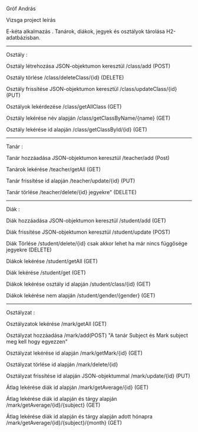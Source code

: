 Gróf András

Vizsga project leírás

E-kéta alkalmazás . Tanárok, diákok, jegyek és osztályok tárolása H2-adatbázisban.

------------------------------------------------------------------------------

Osztály :

Osztály létrehozása JSON-objektumon keresztül /class/add (POST)

Osztály törlése /class/deleteClass/{id} (DELETE)

Osztály frissítése JSON-objektumon keresztül /class/updateClass/{id} (PUT)

Osztályok lekérdezése /class/getAllClass (GET)

Osztály lekérése név alapján /class/getClassByName/{name} (GET)

Osztály lekérése id alapján /class/getClassById/{id} (GET)

------------------------------------------------------------------------------

Tanár :

Tanár hozzáadása JSON-objektumon keresztül /teacher/add (Post)

Tanárok lekérése /teacher/getAll (GET)

Tanár frissítése id alapján /teacher/update/{id} (PUT)

Tanár törlése /teacher/delete/{id}   jegyekre" (DELETE)

------------------------------------------------------------------------------

Diák :

Diák hozzáadása JSON-objektumon keresztül /student/add (GET)

Diák frissítése JSON-objektumon keresztül /student/update (POST)

Diák Törlése /student/delete/{id} csak akkor lehet ha már nincs függősége jegyekre (DELETE)

Diákok lekérése /student/getAll (GET)

Diák lekérése /student/get (GET)

Diákok lekérése osztály id alapján /student/class/{id} (GET)

Diákok lekérése nem alapján /student/gender/{gender} (GET)

------------------------------------------------------------------------------

Osztályzat :

Osztályzatok lekérése /mark/getAll (GET)

Osztályzat hozzáadása /mark/add(POST) "A tanár Subject és Mark subject meg kell hogy egyezzen"

Osztályzat lekérése id alapján /mark/getMark/{id} (GET)

Osztályzat törlése id alapján /mark/delete/{id} 

Osztályzat frissítése id alapján JSON-objektummal /mark/update/{id} (PUT)

Átlag lekérése diák id alapján /mark/getAverage/{id} (GET)

Átlag lekérése diák id alapján és tárgy alapján /mark/getAverage/{id}/{subject} (GET)

Átlag lekérése diák id alapján és tárgy alapján adott hónapra /mark/getAverage/{id}/{subject}/{month} (GET)




